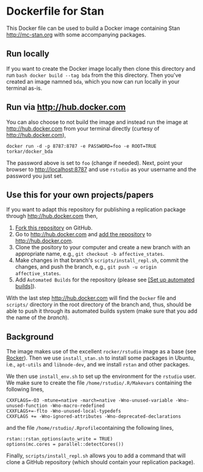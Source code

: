 
# Dockerfile for Stan

This Docker file can be used to build a Docker image containing Stan <http://mc-stan.org> with some accompanying packages.

## Run locally

If you want to create the Docker image locally then clone this directory and run `bash docker build --tag bda` from the this directory. Then you've created an image namned `bda`, which you now can run locally in your terminal as-is. 

## Run via <http://hub.docker.com>

You can also choose to not build the image and instead run the image at <http://hub.docker.com> from your terminal directly (curtesy of <http://hub.docker.com>),

```{bash}
docker run -d -p 8787:8787 -e PASSWORD=foo -e ROOT=TRUE torkar/docker_bda
```

The password above is set to `foo` (change if needed). Next, point your browser to <http://localhost:8787> and use `rstudio` as your username and the password you just set.

## Use this for your own projects/papers

If you want to adapt this repository for publishing a replication package through <http://hub.docker.com> then,

1. [Fork this repository](https://docs.github.com/en/github/getting-started-with-github/fork-a-repo#fork-an-example-repository) on GitHub.
2. Go to <http://hub.docker.com> and [add the repository](https://docs.docker.com/docker-hub/repos/) to <http://hub.docker.com>.
3. Clone the pository to your computer and create a new branch with an appropriate name, e.g., `git checkout -b affective_states`.
4. Make changes in that branch's `scripts/install_repl.sh`, commit the changes, and push the branch, e.g., `git push -u origin affective_states`.
6. Add `Automated Builds` for the repository (please see [[Set up automated builds]](https://docs.docker.com/docker-hub/builds/)).

With the last step <http://hub.docker.com> will find the `Docker` file and `scripts/` directory in the root directory of the branch and, thus, should be able to push it through its automated builds system (make sure that you add the name of the *branch*).

## Background

The image makes use of the excellent `rocker/rstudio` image as a base (see [Rocker](https://hub.docker.com/r/rocker/rstudio/)). Then we use `install_stan.sh` to install some packages in Ubuntu, i.e., `apt-utils` and `libnode-dev`, and we install `rstan` and other packages.

We then use `install_env.sh` to set up the environment for the `rstudio` user. We make sure to create the file `/home/rstudio/.R/Makevars` containing the following lines,

```{bash}
CXXFLAGS=-O3 -mtune=native -march=native -Wno-unused-variable -Wno-unused-function -Wno-macro-redefined
CXXFLAGS+=-flto -Wno-unused-local-typedefs
CXXFLAGS += -Wno-ignored-attributes -Wno-deprecated-declarations
```

and the file `/home/rstudio/.Rprofile`containing the following lines,

```{bash}
rstan::rstan_options(auto_write = TRUE)
options(mc.cores = parallel::detectCores())
```

Finally, `scripts/install_repl.sh` allows you to add a command that will clone a GitHub repository (which should contain your replication package).
